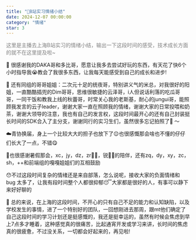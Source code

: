 ```yaml
---
title: "🥺B站实习情绪小结"
date: 2024-12-07 00:00:00
category: "情绪"
star: 3
---
```



<font color=gray>这里是主播去上海B站实习的情绪小结，输出一下这段时间的感受，技术成长方面的就不在这里提及啦~</font>

🥳 很感谢我的DAKA哥和多比哥，愿意让我多去尝试好玩的东西，有天花了快6个小时指导我😭教会了我很多东西，让我每天能感受到自己的成长和进步!

🥳 还有同组的哥哥姐姐：二次元十足的统夜哥，特别讲义气的米总，对我很好的阳姐，一直酷酷插兜的Dim哥哥，思维很敏捷的云泽哥，i人但说话利落的吃瓜哥哥，一同干饭和教我上线的秋蕾哥，时常关心我的老斯基，耐心的jungui哥，能照顾我发言的云子leader，谢谢大家一直在照顾我的情绪，谢谢大家的日常投喂和奶茶，谢谢大领导的注意，我也有自己的发言权，这段时间最开心的还有自己封装挺长时间的SDK合入了主分支，谢谢同行的实习生们，虽然很多忘记拍照了📸 ～

☁️青协换届，身上一个比较大大的担子也放下了😌也很感慨那会啥也不懂的仔仔们长大了一点，不错😋

🥺也很感谢暑假那会，xc，jy，dz，zr✌🏻，锐✌🏻的陪伴，还有zq，dy，xy，zc，sh，++和前端组的嘎嘎姐姐们的互相鼓励

😯不过这段时间复杂的情绪还是来自部落，怎么说呢，接收大家的负面情绪和 bug 太多了，让我有段时间整个人都很抑郁😴大家都是很好的人，有事可以静下来好好聊的

🤗 总的来说，在上海的这段时间，不开心的只有自己不足的能力和认知缺陷，以及学校发生的事情，进了一个特别好的团队，一回想刚进去那周，跟mt他们确定了自己这段时间的学习计划还是挺感慨的，我还是挺幸运的，虽然有时候会焦虑到早上7点多才睡着，这种感觉真的很痛苦，比起通宵开发或学习来讲，长时间的焦虑真的很疲惫，不过没关系，一切都会好起来的，再见啦!